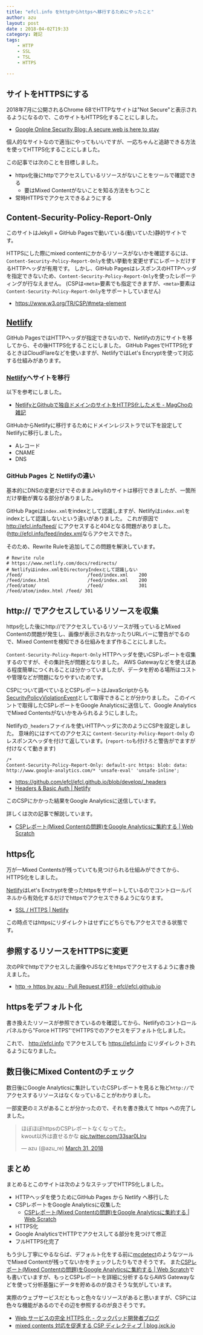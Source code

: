 ```yaml
---
title: "efcl.info をhttpからhttpsへ移行するためにやったこと"
author: azu
layout: post
date : 2018-04-02T19:33
category: 雑記
tags:
    - HTTP
    - SSL
    - TSL
    - HTTPS

---
```


## サイトをHTTPSにする

2018年7月に公開されるChrome 68でHTTPなサイトは"Not Secure"と表示されるようになるので、このサイトもHTTPS化することにしました。

- [Google Online Security Blog: A secure web is here to stay](https://security.googleblog.com/2018/02/a-secure-web-is-here-to-stay.html "Google Online Security Blog: A secure web is here to stay")

個人的なサイトなので適当にやってもいいですが、一応ちゃんと追跡できる方法を使ってHTTPS化することにしました。

この記事では次のことを目標しました。

- https化後にhttpでアクセスしているリソースがないことをツールで確認できる
	- 要はMixed Contentがないことを知る方法をもつこと
- 常時HTTPSでアクセスできるようにする

## Content-Security-Policy-Report-Only

このサイトはJekyll + GitHub Pagesで動いている(動いていた)静的サイトです。

HTTPSにした際にmixed contentにかかるリソースがないかを確認するには、
`Content-Security-Policy-Report-Only`を使い挙動を変更せずにレポートだけするHTTPヘッダが有用です。
しかし、GitHub PagesはレスポンスのHTTPヘッダを指定できないため、`Content-Security-Policy-Report-Only`を使ったレポーティングが行なえません。
(CSPは`<meta>`要素でも指定できますが、`<meta>`要素は`Content-Security-Policy-Report-Only`をサポートしていません)

- <https://www.w3.org/TR/CSP/#meta-element>

## [Netlify][]

GitHub PagesではHTTPヘッダが指定できないので、Netlifyの方にサイトを移してから、その後HTTPS化することにしました。
GitHub PagesでHTTPS化するときはCloudFlareなどを使いますが、NetlifyではLet's Encryptを使って対応する仕組みがあります。

### [Netlify][]へサイトを移行

以下を参考にしました。

- [NetlifyとGithubで独自ドメインのサイトをHTTPS化したメモ - MagChoの雑記](http://magcho.hatenablog.jp/entry/2017/10/15/023440 "NetlifyとGithubで独自ドメインのサイトをHTTPS化したメモ - MagChoの雑記")

GitHubからNetlifyに移行するためにドメインレジストラで以下を設定してNetlifyに移行しました。

- Aレコード
- CNAME
- DNS

### GitHub Pages と Netlifyの違い

基本的にDNSの変更だけでそのままJekyllのサイトは移行できましたが、一箇所だけ挙動が異なる部分がありました。


GitHub Pageは`index.xml`をindexとして認識しますが、Netlifyは`index.xml`をindexとして認識しないという違いがありました。
これが原因で <http://efcl.info/feed/> にアクセスすると404となる問題がありました。
(<http://efcl.info/feed/index.xml>ならアクセスできた。

そのため、Rewrite Ruleを追加してこの問題を解決しています。

```
# Rewrite rule
# https://www.netlify.com/docs/redirects/
# Netlifyはindex.xmlをDirectoryIndexとして認識しない
/feed/                        /feed/index.xml    200
/feed/index.html              /feed/index.xml    200
/feed/atom/                   /feed/             301
/feed/atom/index.html /feed/ 301
```

## http:// でアクセスしているリソースを収集

https化した後にhttp://でアクセスしているリソースが残っているとMixed Contentの問題が発生し、画像が表示されなかったりURLバーに警告がでるので、Mixed Contentを検知できる仕組みをまず作ることにしました。

`Content-Security-Policy-Report-Only` HTTPヘッダを使いCSPレポートを収集するのですが、その集計先が問題となりました。
AWS Gatewayなどを使えばある程度簡単につくれることは分かっていましたが、データを貯める場所はコストや管理などが問題になりやすいためです。

CSPについて調べているとCSPレポートはJavaScriptからも[SecurityPolicyViolationEvent](https://developer.mozilla.org/en-US/docs/Web/API/SecurityPolicyViolationEvent "SecurityPolicyViolationEvent")として取得できることが分かりました。
このイベントで取得したCSPレポートをGoogle Analyticsに送信して、Google AnalyticsでMixed Contentsがないかをみられるようにしました。

Netlifyの`_headers`ファイルを使いHTTPヘッダに次のようにCSPを設定しました。
意味的にはすべてのアクセスに `Content-Security-Policy-Report-Only` のレスポンスヘッダを付けて返しています。(`report-to`も付けろと警告がでますが付けなくて動きます)

```
/*
Content-Security-Policy-Report-Only: default-src https: blob: data: http://www.google-analytics.com/* 'unsafe-eval' 'unsafe-inline';
```

- <https://github.com/efcl/efcl.github.io/blob/develop/_headers>
- [Headers & Basic Auth | Netlify](https://www.netlify.com/docs/headers-and-basic-auth/ "Headers &amp; Basic Auth | Netlify")

このCSPにかかった結果をGoogle Analyticsに送信しています。

詳しくは次の記事で解説しています。

- [CSPレポート(Mixed Contentの問題)をGoogle Analyticsに集約する | Web Scratch](https://efcl.info/2018/03/19/csp-report-to-google-analytics/ "CSPレポート(Mixed Contentの問題)をGoogle Analyticsに集約する | Web Scratch")

## https化

万が一Mixed Contentsが残っていても見つけられる仕組みができてから、HTTPS化をしました。

[Netlify][]はLet's Enctryptを使ったhttpsをサポートしているのでコントロールパネルから有効化するだけでhttpsでアクセスできるようになります。

- [SSL / HTTPS | Netlify](https://www.netlify.com/docs/ssl/ "SSL / HTTPS | Netlify")

この時点ではhttpsにリダイレクトはせずにどちらでもアクセスできる状態です。

## 参照するリソースをHTTPSに変更

次のPRでhttpでアクセスした画像やJSなどをhttpsでアクセスするように書き換えました。

- [http -> https by azu · Pull Request #159 · efcl/efcl.github.io](https://github.com/efcl/efcl.github.io/pull/159 "http -&gt; https by azu · Pull Request #159 · efcl/efcl.github.io")

## httpsをデフォルト化

書き換えたリソースが参照できているのを確認してから、Netlifyのコントロールパネルから"Force HTTPS"でHTTPSでのアクセスをデフォルト化しました。

これで、 http://efcl.info でアクセスしても https://efcl.info にリダイレクトされるようになりました。

## 数日後にMixed Contentのチェック

数日後にGoogle Analyticsに集計していたCSPレポートを見ると殆ど`http://`でアクセスするリソースはなくなっていることがわかりました。

一部変更のミスがあることが分かったので、それを書き換えて https への完了しました。

<blockquote class="twitter-tweet" data-lang="en"><p lang="ja" dir="ltr">ほぼほぼhttpsのCSPレポートなくなってた。<br>kwout以外は直せるかな <a href="https://t.co/33sar0LIru">pic.twitter.com/33sar0LIru</a></p>&mdash; azu (@azu_re) <a href="https://twitter.com/azu_re/status/979959462940229632?ref_src=twsrc%5Etfw">March 31, 2018</a></blockquote>
<script async src="https://platform.twitter.com/widgets.js" charset="utf-8"></script>

## まとめ

まとめるとこのサイトは次のようなステップでHTTPS化しました。

- HTTPヘッダを使うためにGitHub Pages から Netlify へ移行した
- CSPレポートをGoogle Analyticsに収集した
	- [CSPレポート(Mixed Contentの問題)をGoogle Analyticsに集約する | Web Scratch](https://efcl.info/2018/03/19/csp-report-to-google-analytics/ "CSPレポート(Mixed Contentの問題)をGoogle Analyticsに集約する | Web Scratch")
- HTTPS化
- Google AnalyticsでHTTPでアクセスしてる部分を見つけて修正
- フルHTTPS化完了

もう少し丁寧にやるならば、デフォルト化をする前に[mcdetect](https://github.com/agis/mcdetect "mcdetect")のようなツールでMixed Contentが残ってないかをチェックしたりもできそうです。
また[CSPレポート(Mixed Contentの問題)をGoogle Analyticsに集約する | Web Scratch](https://efcl.info/2018/03/19/csp-report-to-google-analytics/ "CSPレポート(Mixed Contentの問題)をGoogle Analyticsに集約する | Web Scratch")でも書いていますが、もっとCSPレポートを詳細に分析するならAWS Gatewayなどを使って分析基盤にデータを貯めるのが良さそうな気がしています。

実際のウェブサービスだともっと色々なリソースがあると思いますが、CSPには色々な機能があるのでその辺を参照するのが良さそうです。

- [Web サービスの完全 HTTPS 化 - クックパッド開発者ブログ](http://techlife.cookpad.com/entry/2017/04/19/190901)
- [mixed contents 対応を促進する CSP ディレクティブ | blog.jxck.io](https://blog.jxck.io/entries/2017-01-10/mixed-contents.html)


[Netlify]: https://www.netlify.com/  "Netlify: All-in-one platform for automating modern web projects."

